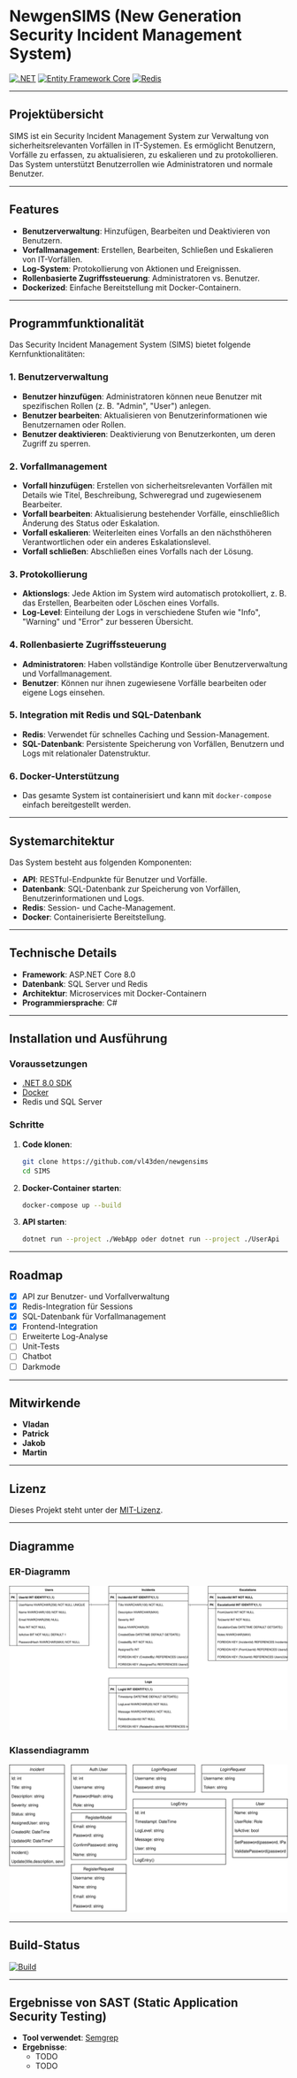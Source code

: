 # NewgenSIMS (New Generation Security Incident Management System)

[![.NET](https://img.shields.io/badge/.NET-8.0-blue)](https://dotnet.microsoft.com/) 
[![Entity Framework Core](https://img.shields.io/badge/Entity%20Framework%20Core-8.0-green)](https://docs.microsoft.com/en-us/ef/) 
[![Redis](https://img.shields.io/badge/Redis-6.0-red)](https://redis.io/) 

---

## Projektübersicht

SIMS ist ein Security Incident Management System zur Verwaltung von sicherheitsrelevanten Vorfällen in IT-Systemen. Es ermöglicht Benutzern, Vorfälle zu erfassen, zu aktualisieren, zu eskalieren und zu protokollieren. Das System unterstützt Benutzerrollen wie Administratoren und normale Benutzer.

---

## Features
- **Benutzerverwaltung**: Hinzufügen, Bearbeiten und Deaktivieren von Benutzern.
- **Vorfallmanagement**: Erstellen, Bearbeiten, Schließen und Eskalieren von IT-Vorfällen.
- **Log-System**: Protokollierung von Aktionen und Ereignissen.
- **Rollenbasierte Zugriffssteuerung**: Administratoren vs. Benutzer.
- **Dockerized**: Einfache Bereitstellung mit Docker-Containern.

---

## Programmfunktionalität

Das Security Incident Management System (SIMS) bietet folgende Kernfunktionalitäten:

### 1. **Benutzerverwaltung**
- **Benutzer hinzufügen**: Administratoren können neue Benutzer mit spezifischen Rollen (z. B. "Admin", "User") anlegen.
- **Benutzer bearbeiten**: Aktualisieren von Benutzerinformationen wie Benutzernamen oder Rollen.
- **Benutzer deaktivieren**: Deaktivierung von Benutzerkonten, um deren Zugriff zu sperren.

### 2. **Vorfallmanagement**
- **Vorfall hinzufügen**: Erstellen von sicherheitsrelevanten Vorfällen mit Details wie Titel, Beschreibung, Schweregrad und zugewiesenem Bearbeiter.
- **Vorfall bearbeiten**: Aktualisierung bestehender Vorfälle, einschließlich Änderung des Status oder Eskalation.
- **Vorfall eskalieren**: Weiterleiten eines Vorfalls an den nächsthöheren Verantwortlichen oder ein anderes Eskalationslevel.
- **Vorfall schließen**: Abschließen eines Vorfalls nach der Lösung.

### 3. **Protokollierung**
- **Aktionslogs**: Jede Aktion im System wird automatisch protokolliert, z. B. das Erstellen, Bearbeiten oder Löschen eines Vorfalls.
- **Log-Level**: Einteilung der Logs in verschiedene Stufen wie "Info", "Warning" und "Error" zur besseren Übersicht.

### 4. **Rollenbasierte Zugriffssteuerung**
- **Administratoren**: Haben vollständige Kontrolle über Benutzerverwaltung und Vorfallmanagement.
- **Benutzer**: Können nur ihnen zugewiesene Vorfälle bearbeiten oder eigene Logs einsehen.

### 5. **Integration mit Redis und SQL-Datenbank**
- **Redis**: Verwendet für schnelles Caching und Session-Management.
- **SQL-Datenbank**: Persistente Speicherung von Vorfällen, Benutzern und Logs mit relationaler Datenstruktur.

### 6. **Docker-Unterstützung**
- Das gesamte System ist containerisiert und kann mit `docker-compose` einfach bereitgestellt werden.

---

## Systemarchitektur

Das System besteht aus folgenden Komponenten:
- **API**: RESTful-Endpunkte für Benutzer und Vorfälle.
- **Datenbank**: SQL-Datenbank zur Speicherung von Vorfällen, Benutzerinformationen und Logs.
- **Redis**: Session- und Cache-Management.
- **Docker**: Containerisierte Bereitstellung.

---

## Technische Details

- **Framework**: ASP.NET Core 8.0
- **Datenbank**: SQL Server und Redis
- **Architektur**: Microservices mit Docker-Containern
- **Programmiersprache**: C#

---

## Installation und Ausführung

### Voraussetzungen
- [.NET 8.0 SDK](https://dotnet.microsoft.com/download/dotnet/8.0)
- [Docker](https://www.docker.com/)
- Redis und SQL Server

### Schritte
1. **Code klonen**:
   ```bash
   git clone https://github.com/vl43den/newgensims
   cd SIMS
   ```
2. **Docker-Container starten**:
   ```bash
   docker-compose up --build
   ```
3. **API starten**:
   ```bash
   dotnet run --project ./WebApp oder dotnet run --project ./UserApi
   ```

---

## Roadmap

- [x] API zur Benutzer- und Vorfallverwaltung
- [x] Redis-Integration für Sessions
- [x] SQL-Datenbank für Vorfallmanagement
- [X] Frontend-Integration
- [ ] Erweiterte Log-Analyse
- [ ] Unit-Tests
- [ ] Chatbot
- [ ] Darkmode

---

## Mitwirkende
- **Vladan**
- **Patrick**
- **Jakob**
- **Martin**

---

## Lizenz

Dieses Projekt steht unter der [MIT-Lizenz](LICENSE).

---

## Diagramme

### ER-Diagramm
![ER-Diagramm](https://github.com/vl43den/newgensims/blob/master/ImagesAndDiagrams/ER.svg)

### Klassendiagramm
![Klassendiagramm](https://github.com/vl43den/newgensims/blob/master/ImagesAndDiagrams/uml.svg)

---

## Build-Status

[![Build](https://img.shields.io/badge/build-passing-brightgreen)](https://github.com/your-repo-link/actions)

---

## Ergebnisse von SAST (Static Application Security Testing)
- **Tool verwendet**: [Semgrep](https://semgrep.dev/)
- **Ergebnisse**:
  - TODO
  - TODO
